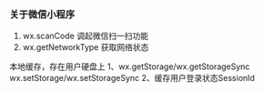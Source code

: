 ### 关于微信小程序

1. wx.scanCode 调起微信扫一扫功能
2. wx.getNetworkType 获取网络状态

本地缓存，存在用户硬盘上
1、wx.getStorage/wx.getStorageSync wx.setStorage/wx.setStorageSync
2、缓存用户登录状态SessionId

